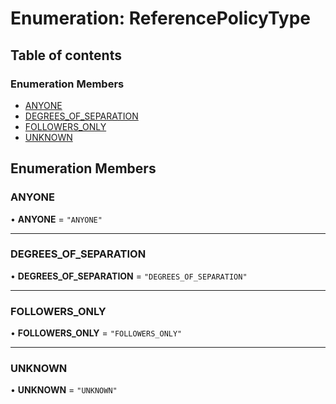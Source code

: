 # Enumeration: ReferencePolicyType

## Table of contents

### Enumeration Members

- [ANYONE](ReferencePolicyType.md#anyone)
- [DEGREES\_OF\_SEPARATION](ReferencePolicyType.md#degrees_of_separation)
- [FOLLOWERS\_ONLY](ReferencePolicyType.md#followers_only)
- [UNKNOWN](ReferencePolicyType.md#unknown)

## Enumeration Members

### ANYONE

• **ANYONE** = ``"ANYONE"``

___

### DEGREES\_OF\_SEPARATION

• **DEGREES\_OF\_SEPARATION** = ``"DEGREES_OF_SEPARATION"``

___

### FOLLOWERS\_ONLY

• **FOLLOWERS\_ONLY** = ``"FOLLOWERS_ONLY"``

___

### UNKNOWN

• **UNKNOWN** = ``"UNKNOWN"``
